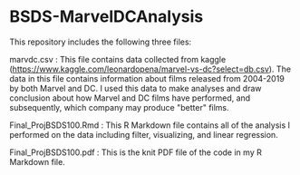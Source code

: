 # BSDS-MarvelDCAnalysis

This repository includes the following three files:

marvdc.csv : This file contains data collected from kaggle (https://www.kaggle.com/leonardopena/marvel-vs-dc?select=db.csv). The data in this file contains information about films released from 2004-2019 by both Marvel and DC. I used this data to make analyses and draw conclusion about how Marvel and DC films have performed, and subsequently, which company may produce "better" films. 

Final_ProjBSDS100.Rmd : This R Markdown file contains all of the analysis I performed on the data including filter, visualizing, and linear regression. 

Final_ProjBSDS100.pdf : This is the knit PDF file of the code in my R Markdown file. 
